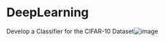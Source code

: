 # DeepLearning
Develop a Classifier for the CIFAR-10 Dataset![image](https://user-images.githubusercontent.com/81671425/125600329-bca958ae-a0d2-43ee-8d58-1bd73391d5e3.png)
